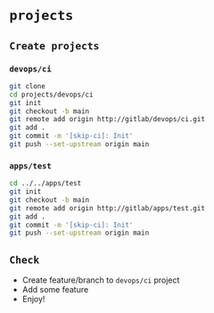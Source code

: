 # `projects`

## `Create projects`

### `devops/ci`

```bash
git clone
cd projects/devops/ci
git init
git checkout -b main
git remote add origin http://gitlab/devops/ci.git
git add .
git commit -m '[skip-ci]: Init'
git push --set-upstream origin main
```

### `apps/test`

```bash
cd ../../apps/test
git init
git checkout -b main
git remote add origin http://gitlab/apps/test.git
git add .
git commit -m '[skip-ci]: Init'
git push --set-upstream origin main
```

## `Check`

- Create feature/branch to `devops/ci` project
- Add some feature
- Enjoy!
